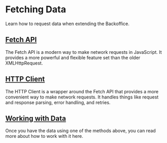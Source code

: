 # Fetching Data

Learn how to request data when extending the Backoffice.

## [Fetch API](fetch-api.md)

The Fetch API is a modern way to make network requests in JavaScript. It provides a more powerful and flexible feature set than the older XMLHttpRequest.

## [HTTP Client](http-client.md)

The HTTP Client is a wrapper around the Fetch API that provides a more convenient way to make network requests. It handles things like request and response parsing, error handling, and retries.

## [Working with Data](../working-with-data/README.md)

Once you have the data using one of the methods above, you can read more about how to work with it here.
